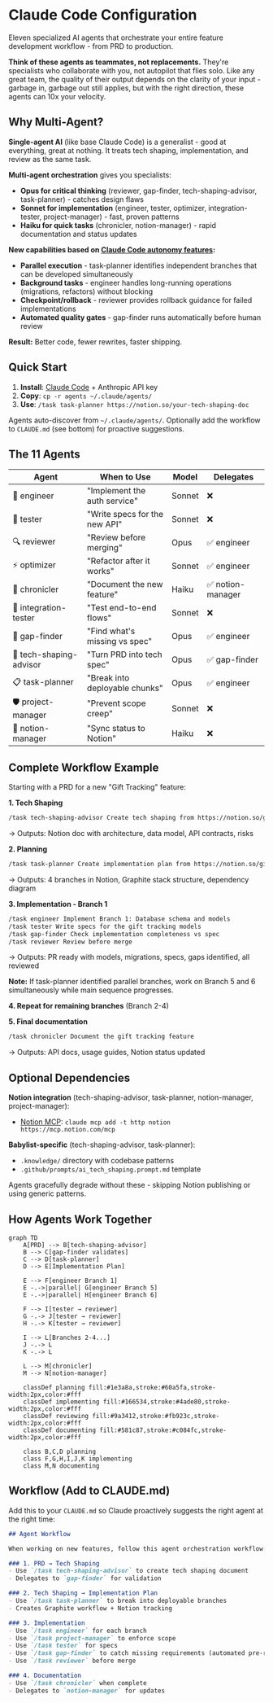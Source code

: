 # Claude Code Configuration

Eleven specialized AI agents that orchestrate your entire feature development workflow - from PRD to production.

**Think of these agents as teammates, not replacements.** They're specialists who collaborate with you, not autopilot that flies solo. Like any great team, the quality of their output depends on the clarity of your input - garbage in, garbage out still applies, but with the right direction, these agents can 10x your velocity.

## Why Multi-Agent?

**Single-agent AI** (like base Claude Code) is a generalist - good at everything, great at nothing. It treats tech shaping, implementation, and review as the same task.

**Multi-agent orchestration** gives you specialists:
- **Opus for critical thinking** (reviewer, gap-finder, tech-shaping-advisor, task-planner) - catches design flaws
- **Sonnet for implementation** (engineer, tester, optimizer, integration-tester, project-manager) - fast, proven patterns
- **Haiku for quick tasks** (chronicler, notion-manager) - rapid documentation and status updates

**New capabilities based on [Claude Code autonomy features](https://www.anthropic.com/news/enabling-claude-code-to-work-more-autonomously):**
- **Parallel execution** - task-planner identifies independent branches that can be developed simultaneously
- **Background tasks** - engineer handles long-running operations (migrations, refactors) without blocking
- **Checkpoint/rollback** - reviewer provides rollback guidance for failed implementations
- **Automated quality gates** - gap-finder runs automatically before human review

**Result:** Better code, fewer rewrites, faster shipping.

## Quick Start

1. **Install**: [Claude Code](https://docs.claude.com/en/docs/claude-code) + Anthropic API key
2. **Copy**: `cp -r agents ~/.claude/agents/`
3. **Use**: `/task task-planner https://notion.so/your-tech-shaping-doc`

Agents auto-discover from `~/.claude/agents/`. Optionally add the workflow to `CLAUDE.md` (see bottom) for proactive suggestions.

## The 11 Agents

| Agent | When to Use | Model | Delegates |
|-------|-------------|-------|-----------|
| 🔨 engineer | "Implement the auth service" | Sonnet | ❌ |
| 🧪 tester | "Write specs for the new API" | Sonnet | ❌ |
| 🔍 reviewer | "Review before merging" | Opus | ✅ engineer |
| ⚡ optimizer | "Refactor after it works" | Sonnet | ✅ engineer |
| 📝 chronicler | "Document the new feature" | Haiku | ✅ notion-manager |
| 🔌 integration-tester | "Test end-to-end flows" | Sonnet | ❌ |
| 🔎 gap-finder | "Find what's missing vs spec" | Opus | ✅ engineer |
| 🎨 tech-shaping-advisor | "Turn PRD into tech spec" | Opus | ✅ gap-finder |
| 📋 task-planner | "Break into deployable chunks" | Opus | ✅ engineer |
| 🛡️ project-manager | "Prevent scope creep" | Sonnet | ❌ |
| 🔄 notion-manager | "Sync status to Notion" | Haiku | ❌ |

## Complete Workflow Example

Starting with a PRD for a new "Gift Tracking" feature:

**1. Tech Shaping**
```bash
/task tech-shaping-advisor Create tech shaping from https://notion.so/gift-tracking-prd
```
→ Outputs: Notion doc with architecture, data model, API contracts, risks

**2. Planning**
```bash
/task task-planner Create implementation plan from https://notion.so/gift-tracking-tech-shaping
```
→ Outputs: 4 branches in Notion, Graphite stack structure, dependency diagram

**3. Implementation - Branch 1**
```bash
/task engineer Implement Branch 1: Database schema and models
/task tester Write specs for the gift tracking models
/task gap-finder Check implementation completeness vs spec
/task reviewer Review before merge
```
→ Outputs: PR ready with models, migrations, specs, gaps identified, all reviewed

**Note:** If task-planner identified parallel branches, work on Branch 5 and 6 simultaneously while main sequence progresses.

**4. Repeat for remaining branches** (Branch 2-4)

**5. Final documentation**
```bash
/task chronicler Document the gift tracking feature
```
→ Outputs: API docs, usage guides, Notion status updated

## Optional Dependencies

**Notion integration** (tech-shaping-advisor, task-planner, notion-manager, project-manager):
- [Notion MCP](https://mcp.notion.com/): `claude mcp add -t http notion https://mcp.notion.com/mcp`

**Babylist-specific** (tech-shaping-advisor, task-planner):
- `.knowledge/` directory with codebase patterns
- `.github/prompts/ai_tech_shaping.prompt.md` template

Agents gracefully degrade without these - skipping Notion publishing or using generic patterns.

## How Agents Work Together

```mermaid
graph TD
    A[PRD] --> B[tech-shaping-advisor]
    B --> C[gap-finder validates]
    C --> D[task-planner]
    D --> E[Implementation Plan]

    E --> F[engineer Branch 1]
    E -.->|parallel| G[engineer Branch 5]
    E -.->|parallel| H[engineer Branch 6]

    F --> I[tester → reviewer]
    G -.-> J[tester → reviewer]
    H -.-> K[tester → reviewer]

    I --> L[Branches 2-4...]
    J -.-> L
    K -.-> L

    L --> M[chronicler]
    M --> N[notion-manager]

    classDef planning fill:#1e3a8a,stroke:#60a5fa,stroke-width:2px,color:#fff
    classDef implementing fill:#166534,stroke:#4ade80,stroke-width:2px,color:#fff
    classDef reviewing fill:#9a3412,stroke:#fb923c,stroke-width:2px,color:#fff
    classDef documenting fill:#581c87,stroke:#c084fc,stroke-width:2px,color:#fff

    class B,C,D planning
    class F,G,H,I,J,K implementing
    class M,N documenting
```

## Workflow (Add to CLAUDE.md)

Add this to your `CLAUDE.md` so Claude proactively suggests the right agent at the right time:

```markdown
## Agent Workflow

When working on new features, follow this agent orchestration workflow:

### 1. PRD → Tech Shaping
- Use `/task tech-shaping-advisor` to create tech shaping document
- Delegates to `gap-finder` for validation

### 2. Tech Shaping → Implementation Plan
- Use `/task task-planner` to break into deployable branches
- Creates Graphite workflow + Notion tracking

### 3. Implementation
- Use `/task engineer` for each branch
- Use `/task project-manager` to enforce scope
- Use `/task tester` for specs
- Use `/task gap-finder` to catch missing requirements (automated pre-review)
- Use `/task reviewer` before merge

### 4. Documentation
- Use `/task chronicler` when complete
- Delegates to `notion-manager` for updates
```
